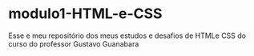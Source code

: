 # modulo1-HTML-e-CSS
Esse e meu repositório dos meus estudos e desafios de HTMLe CSS do curso do professor Gustavo Guanabara
